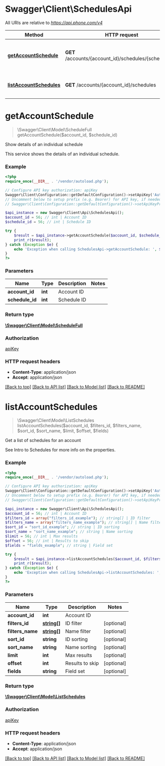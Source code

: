 # Swagger\Client\SchedulesApi

All URIs are relative to *https://api.phone.com/v4*

Method | HTTP request | Description
------------- | ------------- | -------------
[**getAccountSchedule**](SchedulesApi.md#getAccountSchedule) | **GET** /accounts/{account_id}/schedules/{schedule_id} | Show details of an individual schedule
[**listAccountSchedules**](SchedulesApi.md#listAccountSchedules) | **GET** /accounts/{account_id}/schedules | Get a list of schedules for an account


# **getAccountSchedule**
> \Swagger\Client\Model\ScheduleFull getAccountSchedule($account_id, $schedule_id)

Show details of an individual schedule

This service shows the details of an individual schedule.

### Example
```php
<?php
require_once(__DIR__ . '/vendor/autoload.php');

// Configure API key authorization: apiKey
Swagger\Client\Configuration::getDefaultConfiguration()->setApiKey('Authorization', 'YOUR_API_KEY');
// Uncomment below to setup prefix (e.g. Bearer) for API key, if needed
// Swagger\Client\Configuration::getDefaultConfiguration()->setApiKeyPrefix('Authorization', 'Bearer');

$api_instance = new Swagger\Client\Api\SchedulesApi();
$account_id = 56; // int | Account ID
$schedule_id = 56; // int | Schedule ID

try {
    $result = $api_instance->getAccountSchedule($account_id, $schedule_id);
    print_r($result);
} catch (Exception $e) {
    echo 'Exception when calling SchedulesApi->getAccountSchedule: ', $e->getMessage(), PHP_EOL;
}
?>
```

### Parameters

Name | Type | Description  | Notes
------------- | ------------- | ------------- | -------------
 **account_id** | **int**| Account ID |
 **schedule_id** | **int**| Schedule ID |

### Return type

[**\Swagger\Client\Model\ScheduleFull**](../Model/ScheduleFull.md)

### Authorization

[apiKey](../../README.md#apiKey)

### HTTP request headers

 - **Content-Type**: application/json
 - **Accept**: application/json

[[Back to top]](#) [[Back to API list]](../../README.md#documentation-for-api-endpoints) [[Back to Model list]](../../README.md#documentation-for-models) [[Back to README]](../../README.md)

# **listAccountSchedules**
> \Swagger\Client\Model\ListSchedules listAccountSchedules($account_id, $filters_id, $filters_name, $sort_id, $sort_name, $limit, $offset, $fields)

Get a list of schedules for an account

See Intro to Schedules for more info on the properties.

### Example
```php
<?php
require_once(__DIR__ . '/vendor/autoload.php');

// Configure API key authorization: apiKey
Swagger\Client\Configuration::getDefaultConfiguration()->setApiKey('Authorization', 'YOUR_API_KEY');
// Uncomment below to setup prefix (e.g. Bearer) for API key, if needed
// Swagger\Client\Configuration::getDefaultConfiguration()->setApiKeyPrefix('Authorization', 'Bearer');

$api_instance = new Swagger\Client\Api\SchedulesApi();
$account_id = 56; // int | Account ID
$filters_id = array("filters_id_example"); // string[] | ID filter
$filters_name = array("filters_name_example"); // string[] | Name filter
$sort_id = "sort_id_example"; // string | ID sorting
$sort_name = "sort_name_example"; // string | Name sorting
$limit = 56; // int | Max results
$offset = 56; // int | Results to skip
$fields = "fields_example"; // string | Field set

try {
    $result = $api_instance->listAccountSchedules($account_id, $filters_id, $filters_name, $sort_id, $sort_name, $limit, $offset, $fields);
    print_r($result);
} catch (Exception $e) {
    echo 'Exception when calling SchedulesApi->listAccountSchedules: ', $e->getMessage(), PHP_EOL;
}
?>
```

### Parameters

Name | Type | Description  | Notes
------------- | ------------- | ------------- | -------------
 **account_id** | **int**| Account ID |
 **filters_id** | [**string[]**](../Model/string.md)| ID filter | [optional]
 **filters_name** | [**string[]**](../Model/string.md)| Name filter | [optional]
 **sort_id** | **string**| ID sorting | [optional]
 **sort_name** | **string**| Name sorting | [optional]
 **limit** | **int**| Max results | [optional]
 **offset** | **int**| Results to skip | [optional]
 **fields** | **string**| Field set | [optional]

### Return type

[**\Swagger\Client\Model\ListSchedules**](../Model/ListSchedules.md)

### Authorization

[apiKey](../../README.md#apiKey)

### HTTP request headers

 - **Content-Type**: application/json
 - **Accept**: application/json

[[Back to top]](#) [[Back to API list]](../../README.md#documentation-for-api-endpoints) [[Back to Model list]](../../README.md#documentation-for-models) [[Back to README]](../../README.md)


